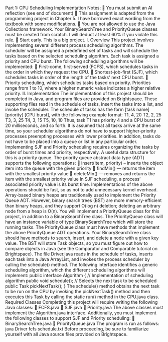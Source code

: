 Part 1: CPU Scheduling Implementation
Notes:
 You must submit an AI reflection (see end of document)
 This assignment is adapted from the programming project in Chapter
5. I have borrowed exact wording from the textbook with some
modifications.
 You are not allowed to use the Java Collections framework. Your
BinarySearchTree and PriorityQueue classes must be created from
scratch. I will deduct at least 60% if you violate this rule.
 Start early. This is a big project.
I. Overview
This project involves implementing several different process scheduling
algorithms. The scheduler will be assigned a predefined set of tasks and will
schedule the tasks based on the selected scheduling algorithm. Each task is
assigned a priority and CPU burst. The following scheduling algorithms will
be implemented:
 First-come, first-served (FCFS), which schedules tasks in the order in
which they request the CPU.
 Shortest-job-first (SJF), which schedules tasks in order of the length of
the tasks' next CPU burst.
 Priority scheduling, which schedules tasks based on priority.
Priorities range from 1 to 10, where a higher numeric value indicates a
higher relative priority.
II. Implementation
The implementation of this project should be completed in Java, and program
files are provided on Brightspace. These supporting files read in the schedule
of tasks, insert the tasks into a list, and invoke the scheduler.
The schedule of tasks has the form [task name] [priority] [CPU burst],
with the following example format:
T1, 4, 20
T2, 2, 25
T3, 3, 25
T4, 3, 15
T5, 10, 10
Thus, task T1 has priority 4 and a CPU burst of 20 milliseconds, and so forth.
It is assumed that all tasks arrive at the same time, so your scheduler
algorithms do not have to support higher-priority processes preempting
processes with lower priorities. In addition, tasks do not have to be placed
into a queue or list in any particular order.
Implementing SJF and Priority scheduling requires organizing the tasks by
order of burst times and priority, respectively. A useful data structure for this
is a priority queue. The priority queue abstract data type (ADT) supports
the following operations:
 insert(item, priority) – inserts the object item into the queue with the
given priority
 findMin() — returns the item with the smallest priority value
 deleteMin() — removes and returns the item with the smallest
priority value
In SJF scheduling, a process’ associated priority value is its burst time.
Implementations of the above operations should be fast, so as not to add
unnecessary kernel overhead. Array-based binary heaps are traditionally
used to implement the Priority Queue ADT. However, binary search trees
(BST) are more memory-efficient than binary heaps, and they support O(log
n) deletion; deleting an arbitrary node from a heap is O(n).
You will implement a PriorityQueue class for this project, in addition to a
BinarySearchTree class. The PriorityQueue class will have an instance
variable of type BinarySearchTree<Task> which will store the running tasks.
The PriorityQueue class must have methods that implement the above
PriorityQueue ADT operations. Your BinarySearchTree class should have
methods to search, insert, and delete a node with a given key value. The BST
will store Task objects, so you must figure out how to compare objects in Java
(see the Comparator and Comparable tutorial on Brightspace).
The file Driver.java reads in the schedule of tasks, inserts each task into a
Java ArrayList, and invokes the process scheduler by calling the schedule()
method. The following interface identifies a generic scheduling algorithm,
which the different scheduling algorithms will implement:
public interface Algorithm
{
// Implementation of scheduling algorithm
public void schedule();
// Selects the next task to be scheduled
public Task pickNextTask();
}
The schedule() method obtains the next task to be run on the CPU by
invoking the pickNextTask() method and then executes this Task by calling
the static run() method in the CPU.java class.
Required Classes
Completing this project will require writing the following Java classes:
 FCFS.java
 SJF.java
 Priority.java
The above classes must implement the Algorithm.java interface. Additionally,
you must implement the following classes to support SJF and Priority
scheduling:
 BinarySearchTree.java
 PriorityQueue.java
The program is run as follows:
java Driver fcfs schedule.txt
Before proceeding, be sure to familiarize yourself with all Java source files
provided on Brightspace.

